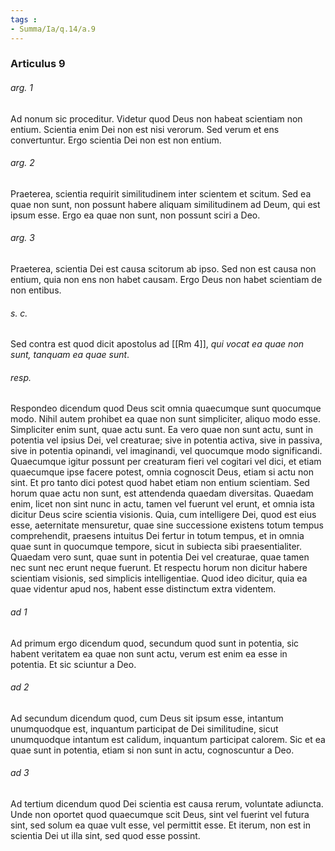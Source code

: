 ```yaml
---
tags : 
- Summa/Ia/q.14/a.9
---
```


### Articulus 9

###### arg. 1
Ad nonum sic proceditur. Videtur quod Deus non habeat scientiam non entium. Scientia enim Dei non est nisi verorum. Sed verum et ens convertuntur. Ergo scientia Dei non est non entium.

###### arg. 2
Praeterea, scientia requirit similitudinem inter scientem et scitum. Sed ea quae non sunt, non possunt habere aliquam similitudinem ad Deum, qui est ipsum esse. Ergo ea quae non sunt, non possunt sciri a Deo.

###### arg. 3
Praeterea, scientia Dei est causa scitorum ab ipso. Sed non est causa non entium, quia non ens non habet causam. Ergo Deus non habet scientiam de non entibus.

###### s. c.
Sed contra est quod dicit apostolus ad [[Rm 4]], *qui vocat ea quae non sunt, tanquam ea quae sunt*.

###### resp.
Respondeo dicendum quod Deus scit omnia quaecumque sunt quocumque modo. Nihil autem prohibet ea quae non sunt simpliciter, aliquo modo esse. Simpliciter enim sunt, quae actu sunt. Ea vero quae non sunt actu, sunt in potentia vel ipsius Dei, vel creaturae; sive in potentia activa, sive in passiva, sive in potentia opinandi, vel imaginandi, vel quocumque modo significandi. Quaecumque igitur possunt per creaturam fieri vel cogitari vel dici, et etiam quaecumque ipse facere potest, omnia cognoscit Deus, etiam si actu non sint. Et pro tanto dici potest quod habet etiam non entium scientiam. Sed horum quae actu non sunt, est attendenda quaedam diversitas. Quaedam enim, licet non sint nunc in actu, tamen vel fuerunt vel erunt, et omnia ista dicitur Deus scire scientia visionis. Quia, cum intelligere Dei, quod est eius esse, aeternitate mensuretur, quae sine successione existens totum tempus comprehendit, praesens intuitus Dei fertur in totum tempus, et in omnia quae sunt in quocumque tempore, sicut in subiecta sibi praesentialiter. Quaedam vero sunt, quae sunt in potentia Dei vel creaturae, quae tamen nec sunt nec erunt neque fuerunt. Et respectu horum non dicitur habere scientiam visionis, sed simplicis intelligentiae. Quod ideo dicitur, quia ea quae videntur apud nos, habent esse distinctum extra videntem.

###### ad 1
Ad primum ergo dicendum quod, secundum quod sunt in potentia, sic habent veritatem ea quae non sunt actu, verum est enim ea esse in potentia. Et sic sciuntur a Deo.

###### ad 2
Ad secundum dicendum quod, cum Deus sit ipsum esse, intantum unumquodque est, inquantum participat de Dei similitudine, sicut unumquodque intantum est calidum, inquantum participat calorem. Sic et ea quae sunt in potentia, etiam si non sunt in actu, cognoscuntur a Deo.

###### ad 3
Ad tertium dicendum quod Dei scientia est causa rerum, voluntate adiuncta. Unde non oportet quod quaecumque scit Deus, sint vel fuerint vel futura sint, sed solum ea quae vult esse, vel permittit esse. Et iterum, non est in scientia Dei ut illa sint, sed quod esse possint.

